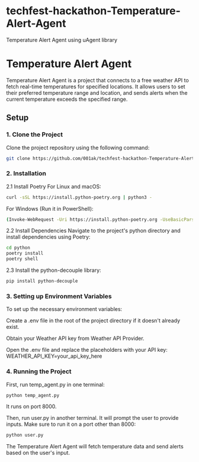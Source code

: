 # techfest-hackathon-Temperature-Alert-Agent
Temperature Alert Agent using uAgent library

# Temperature Alert Agent

Temperature Alert Agent is a project that connects to a free weather API to fetch real-time temperatures for specified locations. It allows users to set their preferred temperature range and location, and sends alerts when the current temperature exceeds the specified range.

## Setup

### 1. Clone the Project

Clone the project repository using the following command:

```bash
git clone https://github.com/001ak/techfest-hackathon-Temperature-Alert-Agent.git
```
### 2. Installation
2.1 Install Poetry
For Linux and macOS:
```bash
curl -sSL https://install.python-poetry.org | python3 -
```
For Windows (Run it in PowerShell):
```bash
(Invoke-WebRequest -Uri https://install.python-poetry.org -UseBasicParsing).Content | py -
```
2.2 Install Dependencies
Navigate to the project's python directory and install dependencies using Poetry:
```bash
cd python
poetry install
poetry shell
```

2.3 Install the python-decouple library:
```bash
pip install python-decouple
```
### 3. Setting up Environment Variables
To set up the necessary environment variables:

Create a .env file in the root of the project directory if it doesn't already exist.

Obtain your Weather API key from Weather API Provider.

Open the .env file and replace the placeholders with your API key:
WEATHER_API_KEY=your_api_key_here

### 4. Running the Project
First, run temp_agent.py in one terminal:
```bash
python temp_agent.py
```
It runs on port 8000.

Then, run user.py in another terminal. It will prompt the user to provide inputs. Make sure to run it on a port other than 8000:
```bash
python user.py
```
The Temperature Alert Agent will fetch temperature data and send alerts based on the user's input.
